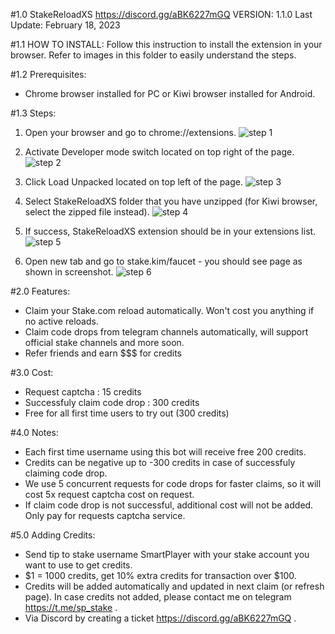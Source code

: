 #1.0  StakeReloadXS
https://discord.gg/aBK6227mGQ
VERSION: 1.1.0
Last Update: February 18, 2023


#1.1 HOW TO INSTALL:
Follow this instruction to install the extension in your browser.
Refer to images in this folder to easily understand the steps.

#1.2 Prerequisites:
- Chrome browser installed for PC or Kiwi browser installed for Android.

#1.3 Steps:
1. Open your browser and go to chrome://extensions.
![step 1](https://user-images.githubusercontent.com/59667760/222940665-c458c071-75ae-47f5-8c45-dc2a30338af3.png)


3. Activate Developer mode switch located on top right of the page.
![step 2](https://user-images.githubusercontent.com/59667760/222940672-1fed743f-47c9-4f2a-8849-ceac404af8f0.png)


5. Click Load Unpacked located on top left of the page.
![step 3](https://user-images.githubusercontent.com/59667760/222940702-a8409472-1f1a-4425-86e8-fe0108659379.png)


7. Select StakeReloadXS folder that you have unzipped (for Kiwi browser, select the zipped file instead).
![step 4](https://user-images.githubusercontent.com/59667760/222940709-74e04862-ea9b-413b-b9f1-0047db12c68e.png)


9. If success, StakeReloadXS extension should be in your extensions list.
![step 5](https://user-images.githubusercontent.com/59667760/222940715-7e63d9fb-5fa7-4bf7-b418-f51fdd174aa5.png)


11. Open new tab and go to stake.kim/faucet - you should see page as shown in screenshot.
![step 6](https://user-images.githubusercontent.com/59667760/222940719-3675b700-dc0d-4c29-aa52-9323f32cfd48.png)


#2.0 Features:
- Claim your Stake.com reload automatically. Won't cost you anything if no active reloads.
- Claim code drops from telegram channels automatically, will support official stake channels and more soon.
- Refer friends and earn $$$ for credits

#3.0 Cost:
- Request captcha				: 15 credits
- Successfuly claim code drop		: 300 credits
- Free for all first time users to try out (300 credits)

#4.0 Notes:
- Each first time username using this bot will receive free 200 credits.
- Credits can be negative up to -300 credits in case of successfuly claiming code drop.
- We use 5 concurrent requests for code drops for faster claims, so it will cost 5x request captcha cost on request.
- If claim code drop is not successful, additional cost will not be added. Only pay for requests captcha service.

#5.0 Adding Credits:
- Send tip to stake username SmartPlayer with your stake account you want to use to get credits.
- $1 = 1000 credits, get 10% extra credits for transaction over $100.
- Credits will be added automatically and updated in next claim (or refresh page). In case credits not added, please contact me on telegram https://t.me/sp_stake .
- Via Discord by creating a ticket https://discord.gg/aBK6227mGQ .
